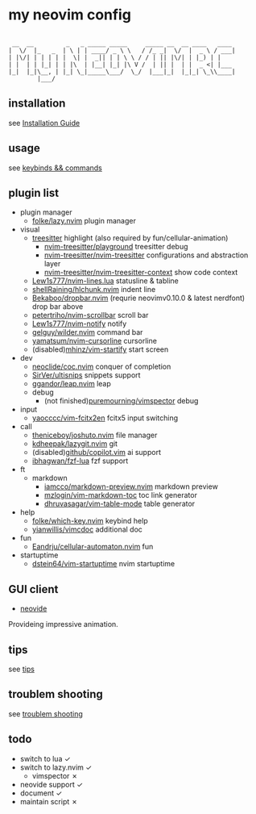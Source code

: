 my neovim config
===
```

 __  __         _   _ _____ _____     _____ __  __ ____   ____ 
|  \/  |_   _  | \ | | ____/ _ \ \   / /_ _|  \/  |  _ \ / ___|
| |\/| | | | | |  \| |  _|| | | \ \ / / | || |\/| | |_) | |    
| |  | | |_| | | |\  | |__| |_| |\ V /  | || |  | |  _ <| |___ 
|_|  |_|\__, | |_| \_|_____\___/  \_/  |___|_|  |_|_| \_\\____|
        |___/                                                  
```

installation
---
see [Installation Guide](./document/install.md)

usage
---
see [keybinds && commands](./document/usage.md)

plugin list
---
- plugin manager
  - [folke/lazy.nvim](https://github.com/folke/lazy.nvim) plugin manager
- visual
  - [treesitter](https://github.com/nvim-treesitter) highlight (also required by fun/cellular-animation)
    - [nvim-treesitter/playground](https://github.com/nvim-treesitter/playground) treesitter debug
    - [nvim-treesitter/nvim-treesitter](https://github.com/nvim-treesitter/nvim-treesitter) configurations and abstraction layer
    - [nvim-treesitter/nvim-treesitter-context](https://github.com/nvim-treesitter/nvim-treesitter-context) show code context
  - [Lew1s777/nvim-lines.lua](https://github.com/Lew1s777/nvim-lines.lua) statusline & tabline
  - [shellRaining/hlchunk.nvim](https://github.com/shellRaining/hlchunk.nvim) indent line
  - [Bekaboo/dropbar.nvim](https://github.com/Bekaboo/dropbar.nvim) (requrie neovimv0.10.0 & latest nerdfont) drop bar above
  - [petertriho/nvim-scrollbar](https://github.com/petertriho/nvim-scrollbar) scroll bar
  - [Lew1s777/nvim-notify](https://github.com/Lew1s777/nvim-notify) notify
  - [gelguy/wilder.nvim](https://github.com/gelguy/wilder.nvim) command bar
  - [yamatsum/nvim-cursorline](https://github.com/yamatsum/nvim-cursorline) cursorline
  - (disabled)[mhinz/vim-startify](https://github.com/mhinz/vim-startify) start screen
- dev
  - [neoclide/coc.nvim](https://github.com/neoclide/coc.nvim) conquer of completion
  - [SirVer/ultisnips](https://github.com/SirVer/ultisnips) snippets support
  - [ggandor/leap.nvim](https://github.com/ggandor/leap.nvim) leap
  - debug
    - (not finished)[puremourning/vimspector](https://github.com/puremourning/vimspector) debug
- input
  - [yaocccc/vim-fcitx2en](https://github.com/yaocccc/vim-fcitx2en) fcitx5 input switching
- call
  - [theniceboy/joshuto.nvim](https://github.com/theniceboy/joshuto.nvim) file manager
  - [kdheepak/lazygit.nvim](https://github.com/kdheepak/lazygit.nvim) git
  - (disabled)[github/copilot.vim](https://github.com/github/copilot.vim) ai support
  - [ibhagwan/fzf-lua](https://github.com/ibhagwan/fzf-lua) fzf support
- ft
  - markdown
    - [iamcco/markdown-preview.nvim](https://github.com/iamcco/markdown-preview.nvim) markdown preview
    - [mzlogin/vim-markdown-toc](https://github.com/mzlogin/vim-markdown-toc) toc link generator
    - [dhruvasagar/vim-table-mode](https://github.com/dhruvasagar/vim-table-mode) table generator
- help
  - [folke/which-key.nvim](https://github.com/folke/which-key.nvim) keybind help
  - [yianwillis/vimcdoc](https://github.com/yianwillis/vimcdoc) additional doc
- fun
  - [Eandrju/cellular-automaton.nvim](https://github.com/Eandrju/cellular-automaton.nvim) fun
- startuptime
  - [dstein64/vim-startuptime](https://github.com/dstein64/vim-startuptime) nvim startuptime

GUI client
---
- [neovide](https://neovide.dev/index.html)

Provideing impressive animation.

tips
---
see [tips](./document/tip.md)

troublem shooting
---
see [troublem shooting](./document/debug.md)

todo
---

- switch to lua ✓
- switch to lazy.nvim ✓
  - vimspector ✗
- neovide support ✓
- document ✓
- maintain script ✗
